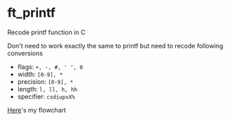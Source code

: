 # ft_printf

Recode printf function in C

Don't need to work exactly the same to printf but need to recode following conversions
- flags: `+, -, #, ' ', 0`
- width: `[0-9], *`
- precision: `[0-9], *`
- length: `l, ll, h, hh`
- specifier: `csdiupxX%`

[Here](https://viewer.diagrams.net/?edit=_blank&layers=1&nav=1&title=printf.drawio#Uhttps%3A%2F%2Fdrive.google.com%2Fuc%3Fid%3D1hPg7wEddFeO7dTr-Jf-GxvueEKHno9JR%26export%3Ddownload)'s my flowchart
